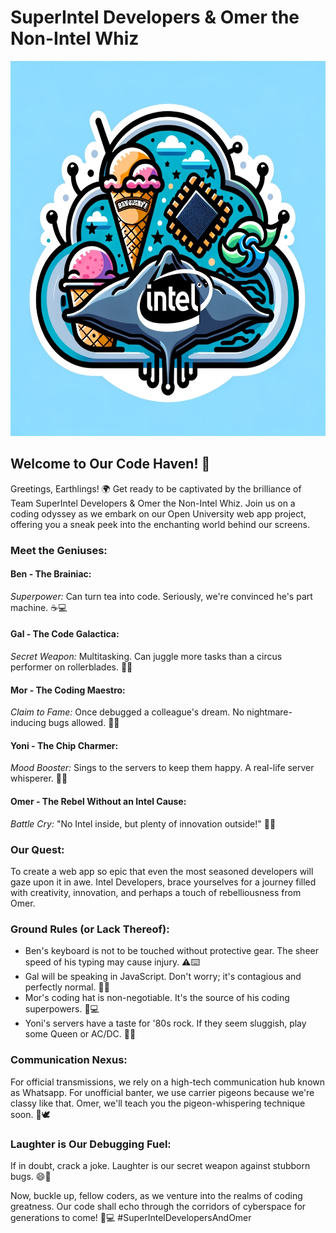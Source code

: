 # SuperIntel Developers & Omer the Non-Intel Whiz

<p align="center">
  <img src="Media/logo5.png" alt="SuperIntel Logo" title="SuperIntel Logo" width="600" height="600">
</p>

## Welcome to Our Code Haven! 🚀
Greetings, Earthlings! 🌍 Get ready to be captivated by the brilliance of Team SuperIntel Developers & Omer the Non-Intel Whiz. Join us on a coding odyssey as we embark on our Open University web app project, offering you a sneak peek into the enchanting world behind our screens.

### Meet the Geniuses:
#### Ben - The Brainiac:
*Superpower:* Can turn tea into code. Seriously, we're convinced he's part machine. ☕💻

#### Gal - The Code Galactica:
*Secret Weapon:* Multitasking. Can juggle more tasks than a circus performer on rollerblades. 🤹‍♀️

#### Mor - The Coding Maestro:
*Claim to Fame:* Once debugged a colleague's dream. No nightmare-inducing bugs allowed. 🛌🐛


#### Yoni - The Chip Charmer:
*Mood Booster:* Sings to the servers to keep them happy. A real-life server whisperer. 🎤🎶

#### Omer - The Rebel Without an Intel Cause:
*Battle Cry:* "No Intel inside, but plenty of innovation outside!" 🚫💡

### Our Quest:
To create a web app so epic that even the most seasoned developers will gaze upon it in awe. Intel Developers, brace yourselves for a journey filled with creativity, innovation, and perhaps a touch of rebelliousness from Omer.

### Ground Rules (or Lack Thereof):
- Ben's keyboard is not to be touched without protective gear. The sheer speed of his typing may cause injury. ⚠️⌨️
- Gal will be speaking in JavaScript. Don't worry; it's contagious and perfectly normal. 💬🚀
- Mor's coding hat is non-negotiable. It's the source of his coding superpowers. 🎩💻
- Yoni's servers have a taste for '80s rock. If they seem sluggish, play some Queen or AC/DC. 🎸🤘

### Communication Nexus:
For official transmissions, we rely on a high-tech communication hub known as Whatsapp. For unofficial banter, we use carrier pigeons because we're classy like that. Omer, we'll teach you the pigeon-whispering technique soon. 📱🕊️

### Laughter is Our Debugging Fuel:
If in doubt, crack a joke. Laughter is our secret weapon against stubborn bugs. 😄🐞

Now, buckle up, fellow coders, as we venture into the realms of coding greatness. Our code shall echo through the corridors of cyberspace for generations to come! 🚀💻 #SuperIntelDevelopersAndOmer
